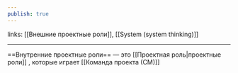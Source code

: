 ```yaml
---
publish: true
---
```

links: [[Внешние проектные роли]], [[System (system thinking)]] 

---

==Внутренние проектные роли== — это [[Проектная роль|проектные роли]] , которые играет [[Команда проекта (СМ)]]